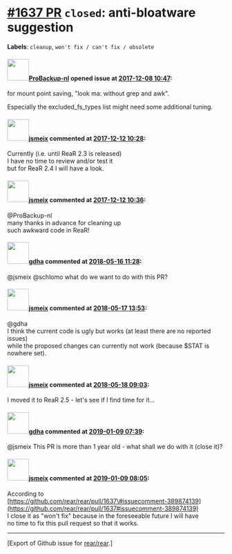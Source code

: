 [\#1637 PR](https://github.com/rear/rear/pull/1637) `closed`: anti-bloatware suggestion
=======================================================================================

**Labels**: `cleanup`, `won't fix / can't fix / obsolete`

#### <img src="https://avatars.githubusercontent.com/u/515451?u=4f985fa15d087babc5049c337be90b42b56c8b8b&v=4" width="50">[ProBackup-nl](https://github.com/ProBackup-nl) opened issue at [2017-12-08 10:47](https://github.com/rear/rear/pull/1637):

for mount point saving, "look ma: without grep and awk".

Especially the excluded\_fs\_types list might need some additional
tuning.

#### <img src="https://avatars.githubusercontent.com/u/1788608?u=925fc54e2ce01551392622446ece427f51e2f0ce&v=4" width="50">[jsmeix](https://github.com/jsmeix) commented at [2017-12-12 10:28](https://github.com/rear/rear/pull/1637#issuecomment-351010228):

Currently (i.e. until ReaR 2.3 is released)  
I have no time to review and/or test it  
but for ReaR 2.4 I will have a look.

#### <img src="https://avatars.githubusercontent.com/u/1788608?u=925fc54e2ce01551392622446ece427f51e2f0ce&v=4" width="50">[jsmeix](https://github.com/jsmeix) commented at [2017-12-12 10:36](https://github.com/rear/rear/pull/1637#issuecomment-351012306):

@ProBackup-nl  
many thanks in advance for cleaning up  
such awkward code in ReaR!

#### <img src="https://avatars.githubusercontent.com/u/888633?u=cdaeb31efcc0048d3619651aa18dd4b76e636b21&v=4" width="50">[gdha](https://github.com/gdha) commented at [2018-05-16 11:28](https://github.com/rear/rear/pull/1637#issuecomment-389486112):

@jsmeix @schlomo what do we want to do with this PR?

#### <img src="https://avatars.githubusercontent.com/u/1788608?u=925fc54e2ce01551392622446ece427f51e2f0ce&v=4" width="50">[jsmeix](https://github.com/jsmeix) commented at [2018-05-17 13:53](https://github.com/rear/rear/pull/1637#issuecomment-389874139):

@gdha  
I think the current code is ugly but works (at least there are no
reported issues)  
while the proposed changes can currently not work (because $STAT is
nowhere set).

#### <img src="https://avatars.githubusercontent.com/u/1788608?u=925fc54e2ce01551392622446ece427f51e2f0ce&v=4" width="50">[jsmeix](https://github.com/jsmeix) commented at [2018-05-18 09:03](https://github.com/rear/rear/pull/1637#issuecomment-390144138):

I moved it to ReaR 2.5 - let's see if I find time for it...

#### <img src="https://avatars.githubusercontent.com/u/888633?u=cdaeb31efcc0048d3619651aa18dd4b76e636b21&v=4" width="50">[gdha](https://github.com/gdha) commented at [2019-01-09 07:39](https://github.com/rear/rear/pull/1637#issuecomment-452600467):

@jsmeix This PR is more than 1 year old - what shall we do with it
(close it)?

#### <img src="https://avatars.githubusercontent.com/u/1788608?u=925fc54e2ce01551392622446ece427f51e2f0ce&v=4" width="50">[jsmeix](https://github.com/jsmeix) commented at [2019-01-09 08:05](https://github.com/rear/rear/pull/1637#issuecomment-452606431):

According to  
[https://github.com/rear/rear/pull/1637\#issuecomment-389874139](https://github.com/rear/rear/pull/1637#issuecomment-389874139)  
I close it as "won't fix" because in the foreseeable future I will
have  
no time to fix this pull request so that it works.

------------------------------------------------------------------------

\[Export of Github issue for
[rear/rear](https://github.com/rear/rear).\]
